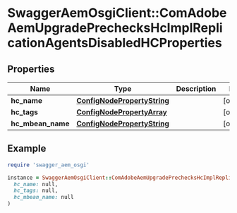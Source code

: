 # SwaggerAemOsgiClient::ComAdobeAemUpgradePrechecksHcImplReplicationAgentsDisabledHCProperties

## Properties

| Name | Type | Description | Notes |
| ---- | ---- | ----------- | ----- |
| **hc_name** | [**ConfigNodePropertyString**](ConfigNodePropertyString.md) |  | [optional] |
| **hc_tags** | [**ConfigNodePropertyArray**](ConfigNodePropertyArray.md) |  | [optional] |
| **hc_mbean_name** | [**ConfigNodePropertyString**](ConfigNodePropertyString.md) |  | [optional] |

## Example

```ruby
require 'swagger_aem_osgi'

instance = SwaggerAemOsgiClient::ComAdobeAemUpgradePrechecksHcImplReplicationAgentsDisabledHCProperties.new(
  hc_name: null,
  hc_tags: null,
  hc_mbean_name: null
)
```

